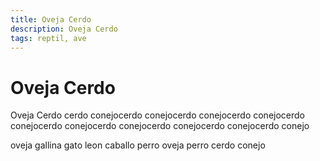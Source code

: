 ```yaml
---
title: Oveja Cerdo
description: Oveja Cerdo
tags: reptil, ave
---
```


# Oveja Cerdo

Oveja Cerdo cerdo conejocerdo conejocerdo conejocerdo conejocerdo conejocerdo conejocerdo conejocerdo conejocerdo conejocerdo conejo

oveja gallina gato leon caballo perro oveja perro cerdo conejo